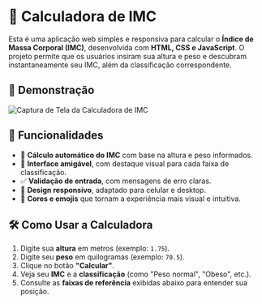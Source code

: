 # 💪 Calculadora de IMC

Esta é uma aplicação web simples e responsiva para calcular o **Índice de Massa Corporal (IMC)**, desenvolvida com **HTML, CSS e JavaScript**. O projeto permite que os usuários insiram sua altura e peso e descubram instantaneamente seu IMC, além da classificação correspondente.

## 📸 Demonstração

![Captura de Tela da Calculadora de IMC](images/screenshot.png)

## 🚀 Funcionalidades

- 🧮 **Cálculo automático do IMC** com base na altura e peso informados.
- 🎨 **Interface amigável**, com destaque visual para cada faixa de classificação.
- ✅ **Validação de entrada**, com mensagens de erro claras.
- 📱 **Design responsivo**, adaptado para celular e desktop.
- 🌈 **Cores e emojis** que tornam a experiência mais visual e intuitiva.

## 🛠️ Como Usar a Calculadora

1. Digite sua **altura** em metros (exemplo: `1.75`).
2. Digite seu **peso** em quilogramas (exemplo: `70.5`).
3. Clique no botão **"Calcular"**.
4. Veja seu **IMC** e a **classificação** (como "Peso normal", "Obeso", etc.).
5. Consulte as **faixas de referência** exibidas abaixo para entender sua posição.

